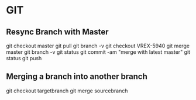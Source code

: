 # GIT
## Resync Branch with Master

git checkout master
git pull
git branch -v
git checkout VREX-5940
git merge master
git branch -v
git status
git commit -am "merge with latest master"
git status
git push

## Merging a branch into another branch
git checkout targetbranch
git merge sourcebranch
<!--stackedit_data:
eyJoaXN0b3J5IjpbLTExMDkzMTk2MCwyODAyMzk0MTEsMTk2NT
g3OTA4OV19
-->